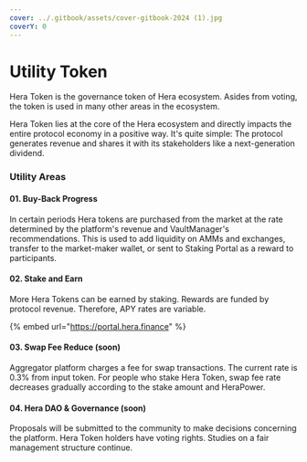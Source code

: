 ```yaml
---
cover: ../.gitbook/assets/cover-gitbook-2024 (1).jpg
coverY: 0
---
```


# Utility Token

Hera Token is the governance token of Hera ecosystem. Asides from voting, the token is used in many other areas in the ecosystem.

Hera Token lies at the core of the Hera ecosystem and directly impacts the entire protocol economy in a positive way. It's quite simple: The protocol generates revenue and shares it with its stakeholders like a next-generation dividend.

### Utility Areas

#### 01. Buy-Back Progress

In certain periods Hera tokens are purchased from the market at the rate determined by the platform's revenue and VaultManager's recommendations. This is used to add liquidity on AMMs and exchanges, transfer to the market-maker wallet, or sent to Staking Portal as a reward to participants.

#### 02. Stake and Earn

More Hera Tokens can be earned by staking. Rewards are funded by protocol revenue. Therefore, APY rates are variable.

{% embed url="https://portal.hera.finance" %}

#### 03. Swap Fee Reduce (soon)

Aggregator platform charges a fee for swap transactions. The current rate is 0.3% from input token. For people who stake Hera Token, swap fee rate decreases gradually according to the stake amount and HeraPower.

#### 04. Hera DAO & Governance (soon)

Proposals will be submitted to the community to make decisions concerning the platform. Hera Token holders have voting rights. Studies on a fair management structure continue.
